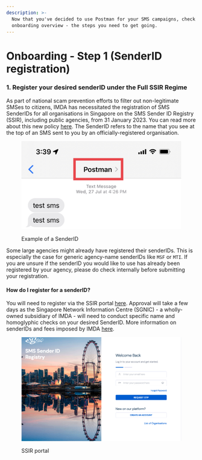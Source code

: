 ```yaml
---
description: >-
  Now that you've decided to use Postman for your SMS campaigns, check out this
  onboarding overview - the steps you need to get going.
---
```


# Onboarding - Step 1 (SenderID registration)

### 1. Register your desired senderID under the Full SSIR Regime

As part of national scam prevention efforts to filter out non-legitimate SMSes to citizens, IMDA has necessitated the registration of SMS SenderIDs for all organisations in Singapore on the SMS Sender ID Registry (SSIR), including public agencies, from 31 January 2023. You can read more about this new policy [here](https://www.imda.gov.sg/Content-and-News/Press-Releases-and-Speeches/Press-Releases/2022/Full-SMS-Sender-ID-Registration-to-be-required-by-January-2023). The SenderID refers to the name that you see at the top of an SMS sent to you by an officially-registered organisation.

<figure><img src="../../.gitbook/assets/IMG_4998.jpg" alt=""><figcaption><p>Example of a SenderID</p></figcaption></figure>

Some large agencies might already have registered their senderIDs. This is especially the case for generic agency-name senderIDs like `MSF` or `MTI`. If you are unsure if the senderID you would like to use has already been registered by your agency, please do check internally before submitting your registration.

#### How do I register for a senderID?

You will need to register via the SSIR portal [here](https://smsregistry.sg/web/login). Approval will take a few days as the Singapore Network Information Centre (SGNIC) - a wholly-owned subsidiary of IMDA - will need to conduct specific name and homoglyphic checks on your desired SenderID. More information on senderIDs and fees imposed by IMDA [here](https://www.sgnic.sg/faq/sms-sender-id-registry).

<figure><img src="../../.gitbook/assets/Screenshot 2023-05-30 at 3.51.34 PM.png" alt=""><figcaption><p>SSIR portal</p></figcaption></figure>
